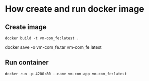# How create and run docker image

## Create image

```
docker build -t vm-com_fe:latest .
```

docker save -o vm-com_fe.tar vm-com_fe:latest

## Run container

```
docker run -p 4200:80 --name vm-com-app vm-com_fe:latest

```
